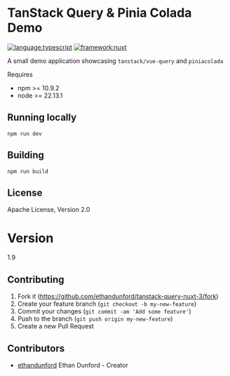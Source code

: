 # TanStack Query & Pinia Colada Demo

[![language:typescript](https://img.shields.io/badge/language-typescript-blue)]()
[![framework:nuxt](https://img.shields.io/badge/language-nuxt-green)]()

A small demo application showcasing `tanstack/vue-query` and `piniacolada`

Requires

* npm >= 10.9.2
* node >= 22.13.1

## Running locally

```
npm run dev
```

## Building

```
npm run build
```

## License
Apache License, Version 2.0

# Version

1.9

## Contributing

1. Fork it (<https://github.com/ethandunford/tanstack-query-nuxt-3/fork>)
2. Create your feature branch (`git checkout -b my-new-feature`)
3. Commit your changes (`git commit -am 'Add some feature'`)
4. Push to the branch (`git push origin my-new-feature`)
5. Create a new Pull Request

## Contributors

- [ethandunford](https://github.com/ethandunford) Ethan Dunford - Creator
